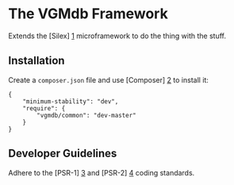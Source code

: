The VGMdb Framework
===================

Extends the [Silex] [1] microframework to do the thing with the stuff.

## Installation

Create a `composer.json` file and use [Composer] [2] to install it:

    {
        "minimum-stability": "dev",
        "require": {
            "vgmdb/common": "dev-master"
        }
    }

## Developer Guidelines

Adhere to the [PSR-1] [3] and [PSR-2] [4] coding standards.

[1]: https://github.com/fabpot/Silex
[2]: http://getcomposer.org
[3]: https://github.com/php-fig/fig-standards/blob/master/accepted/PSR-1-basic-coding-standard.md
[4]: https://github.com/php-fig/fig-standards/blob/master/accepted/PSR-2-coding-style-guide.md
